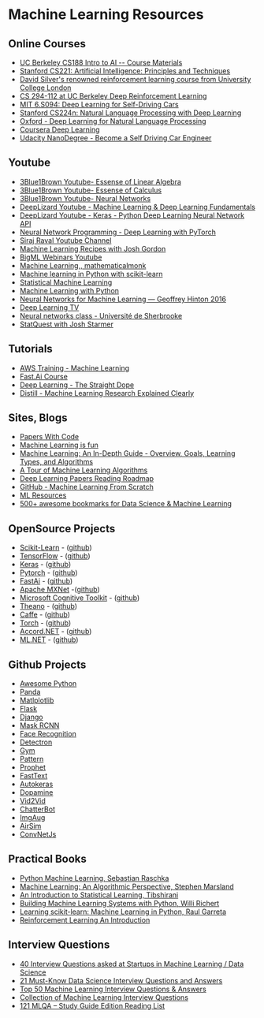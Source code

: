 # Machine Learning Resources 
## Online Courses
* [UC Berkeley CS188 Intro to AI -- Course Materials](http://ai.berkeley.edu/home.html)
* [Stanford CS221: Artificial Intelligence: Principles and Techniques](http://web.stanford.edu/class/cs221)
* [David Silver's renowned reinforcement learning course from University College London](http://www0.cs.ucl.ac.uk/staff/d.silver/web/Teaching.html)
* [CS 294-112 at UC Berkeley Deep Reinforcement Learning](http://rail.eecs.berkeley.edu/deeprlcourse)
* [MIT 6.S094: Deep Learning for Self-Driving Cars](https://selfdrivingcars.mit.edu)
* [Stanford CS224n: Natural Language Processing with Deep Learning](http://web.stanford.edu/class/cs224n/)
* [Oxford - Deep Learning for Natural Language Processing](https://www.cs.ox.ac.uk/teaching/courses/2016-2017/dl/)
* [Coursera Deep Learning](https://www.coursera.org/specializations/deep-learning)
* [Udacity NanoDegree - Become a Self Driving Car Engineer](https://www.udacity.com/course/self-driving-car-engineer-nanodegree--nd013)

## Youtube
* [3Blue1Brown Youtube- Essense of Linear Algebra](https://www.youtube.com/playlist?list=PLZHQObOWTQDPD3MizzM2xVFitgF8hE_ab)
* [3Blue1Brown Youtube- Essense of Calculus](https://www.youtube.com/playlist?list=PLZHQObOWTQDMsr9K-rj53DwVRMYO3t5Yr)
* [3Blue1Brown Youtube- Neural Networks](https://www.youtube.com/playlist?list=PLZHQObOWTQDNU6R1_67000Dx_ZCJB-3pi)
* [DeepLizard Youtube - Machine Learning & Deep Learning Fundamentals](https://www.youtube.com/playlist?list=PLZbbT5o_s2xq7LwI2y8_QtvuXZedL6tQU)
* [DeepLizard Youtube - Keras - Python Deep Learning Neural Network API](https://www.youtube.com/playlist?list=PLZbbT5o_s2xrwRnXk_yCPtnqqo4_u2YGL)
* [Neural Network Programming - Deep Learning with PyTorch](https://www.youtube.com/playlist?list=PLZbbT5o_s2xrfNyHZsM6ufI0iZENK9xgG)
* [Siraj Raval Youtube Channel](https://www.youtube.com/channel/UCWN3xxRkmTPmbKwht9FuE5A/playlists)
* [Machine Learning Recipes with Josh Gordon](https://www.youtube.com/playlist?list=PLOU2XLYxmsIIuiBfYad6rFYQU_jL2ryal)
* [BigML Webinars Youtube](https://www.youtube.com/playlist?list=PL1bKyu9GtNYHcjGa6ulrvRVcm1lAB8he3)
* [Machine Learning,, mathematicalmonk](https://www.youtube.com/playlist?list=PLD0F06AA0D2E8FFBA)
* [Machine learning in Python with scikit-learn](https://www.youtube.com/playlist?list=PL5-da3qGB5ICeMbQuqbbCOQWcS6OYBr5A)
* [Statistical Machine Learning](https://www.youtube.com/watch?v=zcMnu-3wkWo&list=PLTB9VQq8WiaCBK2XrtYn5t9uuPdsNm7YE)
* [Machine Learning with Python](https://www.youtube.com/watch?list=PLQVvvaa0QuDfKTOs3Keq_kaG2P55YRn5v&v=OGxgnH8y2NM)
* [Neural Networks for Machine Learning — Geoffrey Hinton 2016](https://www.youtube.com/watch?list=PLoRl3Ht4JOcdU872GhiYWf6jwrk_SNhz9&v=cbeTc-Urqak)
* [Deep Learning TV](https://www.youtube.com/channel/UC9OeZkIwhzfv-_Cb7fCikLQ/playlists)
* [Neural networks class - Université de Sherbrooke](https://www.youtube.com/playlist?list=PL6Xpj9I5qXYEcOhn7TqghAJ6NAPrNmUBH)
* [StatQuest with Josh Starmer](https://www.youtube.com/user/joshstarmer)

## Tutorials
* [AWS Training - Machine Learning ](https://aws.amazon.com/training/learning-paths/machine-learning/)
* [Fast.Ai Course](https://course.fast.ai/)
* [Deep Learning - The Straight Dope](https://gluon.mxnet.io/)
* [Distill - Machine Learning Research Explained Clearly](https://distill.pub)

## Sites, Blogs
* [Papers With Code](https://paperswithcode.com/)
* [Machine Learning is fun](https://medium.com/@ageitgey/machine-learning-is-fun-80ea3ec3c471)
* [Machine Learning: An In-Depth Guide - Overview, Goals, Learning Types, and Algorithms](https://www.innoarchitech.com/machine-learning-an-in-depth-non-technical-guide/)
* [A Tour of Machine Learning Algorithms](https://machinelearningmastery.com/a-tour-of-machine-learning-algorithms/)
* [Deep Learning Papers Reading Roadmap](https://github.com/floodsung/Deep-Learning-Papers-Reading-Roadmap)
* [GitHub - Machine Learning From Scratch](https://github.com/eriklindernoren/ML-From-Scratch)
* [ML Resources](https://sgfin.github.io/learning-resources/)
* [500+ awesome bookmarks for Data Science & Machine Learning](https://towardsdatascience.com/500-free-high-quality-online-resources-for-data-science-machine-learning-7eda5bf33872)

## OpenSource Projects
* [Scikit-Learn](https://scikit-learn.org/stable/) - ([github](https://github.com/scikit-learn/scikit-learn))
* [TensorFlow](https://www.tensorflow.org/) - ([github](https://github.com/tensorflow))
* [Keras](https://keras.io/) - ([github](https://github.com/keras-team/keras))
* [Pytorch](https://pytorch.org/) - ([github](https://github.com/pytorch/pytorch))
* [FastAi](https://docs.fast.ai/) - ([github](https://github.com/fastai/fastai))
* [Apache MXNet](https://mxnet.apache.org/) -([github](https://github.com/apache/incubator-mxnet))
* [Microsoft Cognitive Toolkit](https://www.microsoft.com/en-us/cognitive-toolkit/) - ([github](https://github.com/Microsoft/CNTK/))
* [Theano](http://www.deeplearning.net/software/theano/) - ([github](https://github.com/Theano/Theano))
* [Caffe](http://caffe.berkeleyvision.org/) - ([github](https://github.com/BVLC/caffe/))
* [Torch](http://torch.ch/) - ([github](https://github.com/torch/torch7))
* [Accord.NET](http://accord-framework.net/) - ([github](https://github.com/accord-net/framework/))
* [ML.NET](https://dotnet.microsoft.com/apps/machinelearning-ai/ml-dotnet) - ([github](https://github.com/dotnet/machinelearning))

## Github Projects
* [Awesome Python](https://github.com/vinta/awesome-python)
* [Panda](https://github.com/pandas-dev/pandas)
* [Matlplotlib](https://github.com/matplotlib/matplotlib)
* [Flask](https://github.com/pallets/flask)
* [Django](https://github.com/django/django)
* [Mask RCNN](https://github.com/matterport/Mask_RCNN)
* [Face Recognition](https://github.com/ageitgey/face_recognition)
* [Detectron](https://github.com/facebookresearch/Detectron)
* [Gym](https://github.com/openai/gym)
* [Pattern](https://github.com/clips/pattern)
* [Prophet](https://github.com/facebook/prophet)
* [FastText](https://github.com/facebookresearch/fastText)
* [Autokeras](https://github.com/jhfjhfj1/autokeras)
* [Dopamine](https://github.com/google/dopamine)
* [Vid2Vid](https://github.com/NVIDIA/vid2vid)
* [ChatterBot](https://github.com/gunthercox/ChatterBot)
* [ImgAug](https://github.com/aleju/imgaug)
* [AirSim](https://github.com/Microsoft/AirSim)
* [ConvNetJs](https://github.com/karpathy/convnetjs)

## Practical Books
* [Python Machine Learning, Sebastian Raschka](https://github.com/rasbt/python-machine-learning-book)
* [Machine Learning: An Algorithmic Perspective, Stephen Marsland](https://github.com/alexsosn/MarslandMLAlgo)
* [An Introduction to Statistical Learning, Tibshirani](https://github.com/JWarmenhoven/ISLR-python)
* [Building Machine Learning Systems with Python, Willi Richert](https://github.com/luispedro/BuildingMachineLearningSystemsWithPython)
* [Learning scikit-learn: Machine Learning in Python, Raul Garreta](https://github.com/gmonce/scikit-learn-book)
* [Reinforcement Learning An Introduction](https://github.com/ShangtongZhang/reinforcement-learning-an-introduction)

## Interview Questions
* [40 Interview Questions asked at Startups in Machine Learning / Data Science](https://www.analyticsvidhya.com/blog/2016/09/40-interview-questions-asked-at-startups-in-machine-learning-data-science/)
* [21 Must-Know Data Science Interview Questions and Answers](https://www.kdnuggets.com/2016/02/21-data-science-interview-questions-answers.html)
* [Top 50 Machine Learning Interview Questions & Answers	](https://career.guru99.com/top-50-interview-questions-on-machine-learning/)
* [Collection of Machine Learning Interview Questions](http://analyticscosm.com/machine-learning-interview-questions-for-data-scientist-interview/)
* [121 MLQA – Study Guide Edition Reading List](https://elitedatascience.com/mlqa-reading-list)
